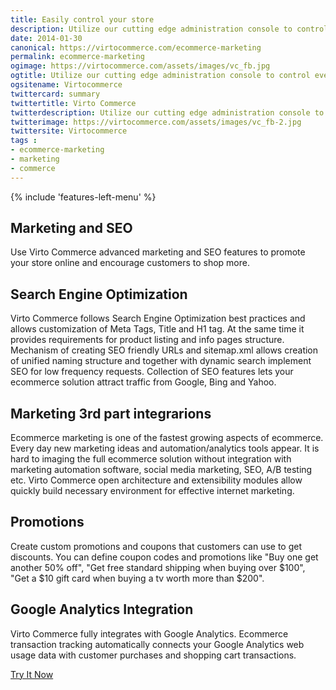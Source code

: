 ```yaml
---
title: Easily control your store
description: Utilize our cutting edge administration console to control everything from inventory to product data from within any web enabled device
date: 2014-01-30
canonical: https://virtocommerce.com/ecommerce-marketing
permalink: ecommerce-marketing
ogimage: https://virtocommerce.com/assets/images/vc_fb.jpg
ogtitle: Utilize our cutting edge administration console to control everything from inventory to product data from within any web enabled device
ogsitename: Virtocommerce
twittercard: summary
twittertitle: Virto Commerce
twitterdescription: Utilize our cutting edge administration console to control everything from inventory to product data from within any web enabled device
twitterimage: https://virtocommerce.com/assets/images/vc_fb-2.jpg
twittersite: Virtocommerce
tags : 
- ecommerce-marketing
- marketing
- commerce
---
```


<article role="main" class="main">
	<div class="business-features clearfix __responsive">
		{% include 'features-left-menu' %}
		<div class="business-cnt">
			<div class="head __order">
				<h1 class="title">Marketing and SEO</h1>
			</div>
			<p class="text">Use Virto Commerce advanced marketing and SEO features to promote your store online and encourage customers to shop more.</p>
			<h2 class="sub-title">Search Engine Optimization</h2>
			<p class="text">Virto Commerce follows Search Engine Optimization best practices and allows customization of Meta Tags, Title and H1 tag. At the same time it provides requirements for product listing and info pages structure. Mechanism of creating SEO friendly URLs and sitemap.xml allows creation of unified naming structure and together with dynamic search implement SEO for low frequency requests. Collection of SEO features lets your ecommerce solution attract traffic from Google, Bing and Yahoo.</p>
			<h2 class="sub-title">Marketing 3rd part integrarions</h2>
			<p class="text">Ecommerce marketing is one of the fastest growing aspects of ecommerce. Every day new marketing ideas and automation/analytics tools appear. It is hard to imaging the full ecommerce solution without integration with marketing automation software, social media marketing, SEO, A/B testing etc. Virto Commerce open architecture and extensibility modules allow quickly build necessary environment for effective internet marketing.</p>
			<h2 class="sub-title">Promotions</h2>
			<p class="text">Create custom promotions and coupons that customers can use to get discounts. You can define coupon codes and promotions like "Buy one get another 50% off", "Get free standard shipping when buying over $100", "Get a $10 gift card when buying a tv worth more than $200".</p>
			<h2 class="sub-title">Google Analytics Integration</h2>
			<p class="text">Virto Commerce fully integrates with Google Analytics. Ecommerce transaction tracking automatically connects your Google Analytics web usage data with customer purchases and shopping cart transactions.</p>
			<div class="buttons columns">
			<div class="column">
			<a class="button fill" href="/try-now">Try It Now</a>
			</div>
			</div>
		</div>
	</div>
</article>
